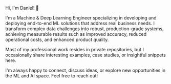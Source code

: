 Hi, I'm Daniel! 👋

I'm a Machine & Deep Learning Engineer specializing in developing and deploying end-to-end ML solutions that address real business needs. I transform complex data challenges into robust, production-grade systems, achieving measurable results such as improved accuracy, reduced operational costs, and enhanced product quality.

Most of my professional work resides in private repositories, but I occasionally share interesting examples, case studies, or insightful snippets here.

I'm always happy to connect, discuss ideas, or explore new opportunities in the ML and AI space. Feel free to reach out!
